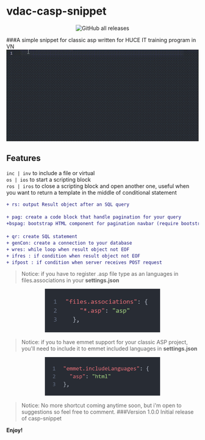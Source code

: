 # vdac-casp-snippet
<div align="center">

![GitHub all releases](https://img.shields.io/github/downloads/d1agnoze/vdac-casp-snippet/total?color=%2332CD32&label=d1agnoze&logo=GitHub)

</div>

###A simple snippet for classic asp written for HUCE IT training program in VN
![example](images/example.gif)
## Features
`inc | inv` to include a file or virtual
<br />
`os | ios` to start a scripting block
<br />
`ros | iros` to close a scripting block and open another one, useful when you want to return a template in the middle of conditional statement
<br />
```diff
+ rs: output Result object after an SQL query

+ pag: create a code block that handle pagination for your query
+bspag: bootstrap HTML component for pagination navbar (require bootstrap included)

+ qr: create SQL statement
+ genCon: create a connection to your database
+ wres: while loop when result object not EOF
+ ifres : if condition when result object not EOF
+ ifpost : if condition when server receives POST request
```
>Notice: if you have to register .asp file type as an languages in files.associations in your **settings.json**
<div align="center">

<img src="images/filesassociations.png"  width="60%" height="30%">

</div>

>Notice: if you to have emmet support for your classic ASP project, you'll need to include it to emmet included languages in **settings.json**
<div align="center">

<img src="images/emmet.png"  width="60%" height="30%">

</div>

> Notice: No more shortcut coming anytime soon, but i'm open to suggestions so feel free to comment.
###Version 1.0.0
Initial release of casp-snippet

**Enjoy!**
